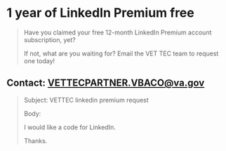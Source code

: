 # 1 year of LinkedIn Premium free

> Have you claimed your free 12-month LinkedIn Premium account subscription, yet?
>
> If not, what are you waiting for? Email the VET TEC team to request one today!

## Contact: VETTECPARTNER.VBACO@va.gov

> Subject: VETTEC linkedin premium request
>
> Body:
>
> I would like a code for LinkedIn.
>
> Thanks.
